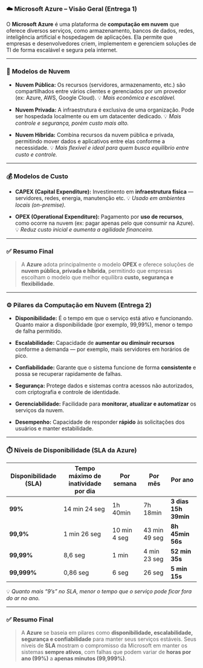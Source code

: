 ### ☁️ **Microsoft Azure – Visão Geral (Entrega 1)**

O **Microsoft Azure** é uma plataforma de **computação em nuvem** que oferece diversos serviços, como armazenamento, bancos de dados, redes, inteligência artificial e hospedagem de aplicações. Ela permite que empresas e desenvolvedores criem, implementem e gerenciem soluções de TI de forma escalável e segura pela internet.

---

### 🏢 **Modelos de Nuvem**

* **Nuvem Pública:**
  Os recursos (servidores, armazenamento, etc.) são compartilhados entre vários clientes e gerenciados por um provedor (ex: Azure, AWS, Google Cloud).
  💡 *Mais econômica e escalável.*

* **Nuvem Privada:**
  A infraestrutura é exclusiva de uma organização. Pode ser hospedada localmente ou em um datacenter dedicado.
  💡 *Mais controle e segurança, porém custo mais alto.*

* **Nuvem Híbrida:**
  Combina recursos da nuvem pública e privada, permitindo mover dados e aplicativos entre elas conforme a necessidade.
  💡 *Mais flexível e ideal para quem busca equilíbrio entre custo e controle.*

---

### 💰 **Modelos de Custo**

* **CAPEX (Capital Expenditure):**
  Investimento em **infraestrutura física** — servidores, redes, energia, manutenção etc.
  💡 *Usado em ambientes locais (on-premise).*

* **OPEX (Operational Expenditure):**
  Pagamento por **uso de recursos**, como ocorre na nuvem (ex: pagar apenas pelo que consumir na Azure).
  💡 *Reduz custo inicial e aumenta a agilidade financeira.*

---

### ✅ **Resumo Final**

> A **Azure** adota principalmente o modelo **OPEX** e oferece soluções de **nuvem pública, privada e híbrida**, permitindo que empresas escolham o modelo que melhor equilibra **custo, segurança e flexibilidade**.

---


### ⚙️ **Pilares da Computação em Nuvem (Entrega 2)**

* **Disponibilidade:**
  É o tempo em que o serviço está ativo e funcionando. Quanto maior a disponibilidade (por exemplo, 99,99%), menor o tempo de falha permitido.

* **Escalabilidade:**
  Capacidade de **aumentar ou diminuir recursos** conforme a demanda — por exemplo, mais servidores em horários de pico.

* **Confiabilidade:**
  Garante que o sistema funcione de forma **consistente** e possa se recuperar rapidamente de falhas.

* **Segurança:**
  Protege dados e sistemas contra acessos não autorizados, com criptografia e controle de identidade.

* **Gerenciabilidade:**
  Facilidade para **monitorar, atualizar e automatizar** os serviços da nuvem.

* **Desempenho:**
  Capacidade de responder **rápido** às solicitações dos usuários e manter estabilidade.

---

### ⏱️ **Níveis de Disponibilidade (SLA da Azure)**

| **Disponibilidade (SLA)** | **Tempo máximo de inatividade por dia** | **Por semana** | **Por mês**   | **Por ano**          |
| ------------------------- | --------------------------------------- | -------------- | ------------- | -------------------- |
| **99%**                   | 14 min 24 seg                           | 1h 40min       | 7h 18min      | **3 dias 15h 39min** |
| **99,9%**                 | 1 min 26 seg                            | 10 min 4 seg   | 43 min 49 seg | **8h 45min 56s**     |
| **99,99%**                | 8,6 seg                                 | 1 min          | 4 min 23 seg  | **52 min 35s**       |
| **99,999%**               | 0,86 seg                                | 6 seg          | 26 seg        | **5 min 15s**        |

💡 *Quanto mais “9’s” no SLA, menor o tempo que o serviço pode ficar fora do ar no ano.*

---

### ✅ **Resumo Final**

> A **Azure** se baseia em pilares como **disponibilidade, escalabilidade, segurança e confiabilidade** para manter seus serviços estáveis.
> Seus níveis de **SLA** mostram o compromisso da Microsoft em manter os sistemas **sempre ativos**, com falhas que podem variar de **horas por ano (99%)** a **apenas minutos (99,999%)**.
